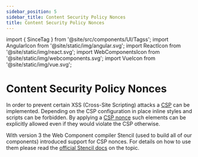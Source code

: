 ```yaml
---
sidebar_position: 5
sidebar_title: Content Security Policy Nonces
title: Content Security Policy Nonces
---
```


import { SinceTag } from '@site/src/components/UI/Tagss';
import AngularIcon from '@site/static/img/angular.svg';
import ReactIcon from '@site/static/img/react.svg';
import WebComponentsIcon from '@site/static/img/webcomponents.svg';
import VueIcon from '@site/static/img/vue.svg';

# Content Security Policy Nonces

<SinceTag message="1.5.0" />

In order to prevent certain XSS (Cross-Site Scripting) attacks a [CSP](https://developer.mozilla.org/en-US/docs/Web/HTTP/CSP) can be implemented.
Depending on the CSP configuration in place inline styles and scripts can be forbidden.
By applying a [CSP nonce](https://developer.mozilla.org/en-US/docs/Web/HTML/Global_attributes/nonce) such elements can be explicitly allowed even if they would violate the CSP otherwise.

With version 3 the Web Component compiler Stencil (used to build all of our components) introduced support for CSP nonces.
For details on how to use them please read the [official Stencil docs](https://stenciljs.com/docs/csp-nonce) on the topic.
